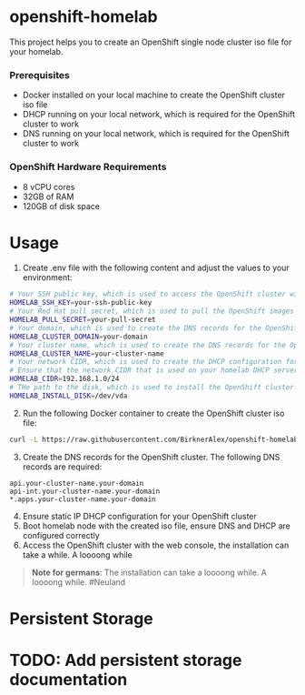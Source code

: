 # openshift-homelab

This project helps you to create an OpenShift single node cluster iso file for your homelab.

### Prerequisites

- Docker installed on your local machine to create the OpenShift cluster iso file
- DHCP running on your local network, which is required for the OpenShift cluster to work
- DNS running on your local network, which is required for the OpenShift cluster to work

### OpenShift Hardware Requirements

- 8 vCPU cores
- 32GB of RAM
- 120GB of disk space

# Usage

1. Create .env file with the following content and adjust the values to your environment:

```bash
# Your SSH public key, which is used to access the OpenShift cluster with the core user via SSH
HOMELAB_SSH_KEY=your-ssh-public-key
# Your Red Hat pull secret, which is used to pull the OpenShift images
HOMELAB_PULL_SECRET=your-pull-secret
# Your domain, which is used to create the DNS records for the OpenShift cluster
HOMELAB_CLUSTER_DOMAIN=your-domain
# Your cluster name, which is used to create the DNS records for the OpenShift cluster
HOMELAB_CLUSTER_NAME=your-cluster-name
# Your network CIDR, which is used to create the DHCP configuration for the OpenShift cluster,
# Ensure that the network CIDR that is used on your homelab DHCP server.
HOMELAB_CIDR=192.168.1.0/24
# THe path to the disk, which is used to install the OpenShift cluster.
HOMELAB_INSTALL_DISK=/dev/vda
```

2. Run the following Docker container to create the OpenShift cluster iso file:

```bash
curl -L https://raw.githubusercontent.com/BirknerAlex/openshift-homelab/main/bootstrap.sh | bash 
```

3. Create the DNS records for the OpenShift cluster. The following DNS records are required:

```
api.your-cluster-name.your-domain
api-int.your-cluster-name.your-domain
*.apps.your-cluster-name.your-domain
```

4. Ensure static IP DHCP configuration for your OpenShift cluster
5. Boot homelab node with the created iso file, ensure DNS and DHCP are configured correctly
6. Access the OpenShift cluster with the web console, the installation can take a while. A loooong while

> **Note for germans**: The installation can take a loooong while. A loooong while. #Neuland

# Persistent Storage

# TODO: Add persistent storage documentation